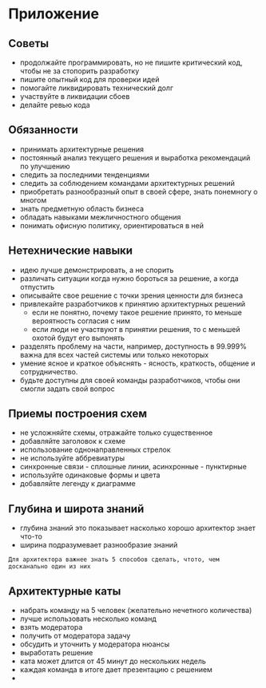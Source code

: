 # Приложение

## Советы
- продолжайте программировать, но не пишите критический код, чтобы 
  не за стопорить разработку
- пишите опытный код для проверки идей
- помогайте ликвидировать технический долг
- участвуйте в ликвидации сбоев
- делайте ревью кода

## Обязанности

- принимать архитектурные решения
- постоянный анализ текущего решения и выработка рекомендаций по улучшению
- следить за последними тенденциями
- следить за соблюдением командами архитектурных решений
- приобретать разнообразный опыт в своей сфере, знать понемногу о многом
- знать предметную область бизнеса
- обладать навыками межличностного общения
- понимать офисную политику, ориентироваться в ней

## Нетехнические навыки

- идею лучше демонстрировать, а не спорить
- различать ситуации когда нужно бороться за решение, а когда отпустить
- описывайте свое решение с точки зрения ценности для бизнеса
- привлекайте разработчиков к принятию архитектурных решений
  - если не понятно, почему такое решение принято, то меньше вероятность согласия с ним
  - если люди не участвуют в принятии решения, то с меньшей охотой будут его выпонять
- разделять проблему на части, например, доступность в 99.999% важна для всех частей системы или только некоторых
- умение ясное и краткое объяснять - ясность, краткость, общение и сотрудничество.
- будьте доступны для своей команды разработчиков, чтобы они смогли задать свой вопрос

## Приемы построения схем

- не усложняйте схемы, отражайте только существенное
- добавляйте заголовок к схеме
- использование однонаправленных стрелок
- не используйте аббревиатуры
- синхронные связи - сплошные линии, асинхронные - пунктирные
- используйте одинаковые формы и цвета
- добавляйте легенду к диаграмме

## Глубина и широта знаний

- глубина знаний это показывает насколько хорошо архитектор знает что-то 
- ширина подразумевает разнообразие знаний

```
Для архитектора важнее знать 5 способов сделать, чтото, чем досканально один из них
```

## Архитектурные каты

- набрать команду на 5 человек (желательно нечетного количества)
- лучше использовать несколько команд
- взять модератора
- получить от модератора задачу
- обсудить и уточнить у модератора нюансы
- выработать решение
- ката может длится от 45 минут до нескольких недель
- каждая команда в итоге дает презентацию с решением
- 
